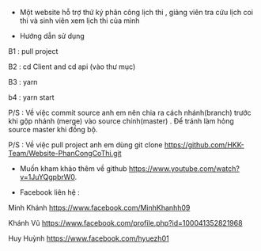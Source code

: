 - Một website hỗ trợ thứ ký phân công lịch thi , giảng viên tra cứu lịch coi thi và sinh viên xem lịch thi của mình

- Hướng dẫn sử dụng

B1 : pull project

B2 : cd Client and cd api (vào thư mục)

B3 : yarn

b4 : yarn start

P/S : Về việc commit source anh em nên chia ra cách nhánh(branch) trước khi gộp nhánh (merge) vào source chính(master) . Để tránh làm hỏng source master khi đồng bộ.

P/S : Về việc pull project anh em dùng git clone https://github.com/HKK-Team/Website-PhanCongCoThi.git

- Muốn kham khảo thêm về github https://www.youtube.com/watch?v=1JuYQgpbrW0.

- Facebook liên hệ : 

Minh Khánh https://www.facebook.com/MinhKhanhh09

Khánh Vũ https://www.facebook.com/profile.php?id=100041352821968

Huy Huỳnh https://www.facebook.com/hyuezh01
